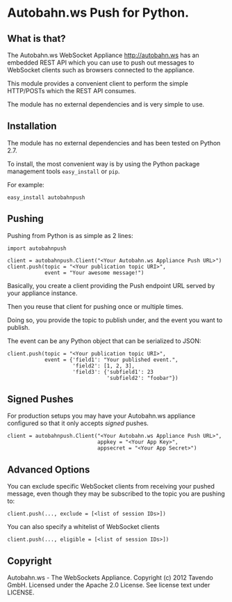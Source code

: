 Autobahn.ws Push for Python.
============================

What is that?
-------------

The Autobahn.ws WebSocket Appliance <http://autobahn.ws> has an embedded
REST API which you can use to push out messages to WebSocket clients
such as browsers connected to the appliance.

This module provides a convenient client to perform the simple HTTP/POSTs
which the REST API consumes.

The module has no external dependencies and is very simple to use.



Installation
------------

The module has no external dependencies and has been tested on Python 2.7.

To install, the most convenient way is by using the Python package management
tools `easy_install` or `pip`.

For example:

    easy_install autobahnpush



Pushing
-------

Pushing from Python is as simple as 2 lines:


    import autobahnpush

    client = autobahnpush.Client("<Your Autobahn.ws Appliance Push URL>")
    client.push(topic = "<Your publication topic URI>",
                event = "Your awesome message!")


Basically, you create a client providing the Push endpoint URL served
by your appliance instance.

Then you reuse that client for pushing once or multiple times.

Doing so, you provide the topic to publish under, and the event you
want to publish.


The event can be any Python object that can be serialized to JSON:

    client.push(topic = "<Your publication topic URI>",
                event = {'field1': "Your published event.",
                         'field2': [1, 2, 3],
                         'field3': {'subfield1': 23
                                    'subfield2': "foobar"})


Signed Pushes
-------------

For production setups you may have your Autobahn.ws appliance configured
so that it only accepts _signed_ pushes.

    client = autobahnpush.Client("<Your Autobahn.ws Appliance Push URL>",
                                 appkey = "<Your App Key>",
                                 appsecret = "<Your App Secret>")


Advanced Options
----------------

You can exclude specific WebSocket clients from receiving your pushed
message, even though they may be subscribed to the topic you are
pushing to:

    client.push(..., exclude = [<list of session IDs>])

You can also specify a whitelist of WebSocket clients

    client.push(..., eligible = [<list of session IDs>])



Copyright
---------

Autobahn.ws - The WebSockets Appliance.
Copyright (c) 2012 Tavendo GmbH.
Licensed under the Apache 2.0 License.
See license text under LICENSE.
